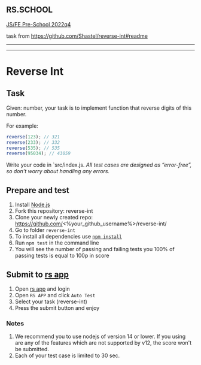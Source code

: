 ## RS.SCHOOL 

[JS/FE Pre-School 2022q4](https://github.com/rolling-scopes-school/tasks/tree/master/stage0)

task from https://github.com/Shastel/reverse-int#readme
***

***


# Reverse Int

## Task

Given: number, your task is to implement function that reverse digits of this number.

For example:
```js
reverse(123); // 321
reverse(233); // 332
reverse(535); // 535
reverse(95034); // 43059
```

Write your code in `src/index.js.
*All test cases are designed as “error-free”, so don't worry about handling any errors.*

## Prepare and test
1. Install [Node.js](https://nodejs.org/en/download/)   
2. Fork this repository: reverse-int
3. Clone your newly created repo: https://github.com/<%your_github_username%>/reverse-int/  
4. Go to folder `reverse-int`  
5. To install all dependencies use [`npm install`](https://docs.npmjs.com/cli/install)  
6. Run `npm test` in the command line  
7. You will see the number of passing and failing tests you 100% of passing tests is equal to 100p in score  

## Submit to [rs app](https://app.rs.school)
1. Open [rs app](https://app.rs.school) and login
2. Open `RS APP` and click `Auto Test`
3. Select your task (reverse-int)
4. Press the submit button and enjoy

### Notes
1. We recommend you to use nodejs of version 14 or lower. If you using are any of the features which are not supported by v12, the score won't be submitted.
2. Each of your test case is limited to 30 sec.
